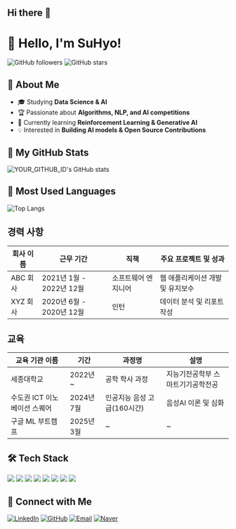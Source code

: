 ## Hi there 👋

<!--
**KimSooHyo/KimSooHyo** is a ✨ _special_ ✨ repository because its `README.md` (this file) appears on your GitHub profile.

Here are some ideas to get you started:

- 🔭 I’m currently working on ...
- 🌱 I’m currently learning ...
- 👯 I’m looking to collaborate on ...
- 🤔 I’m looking for help with ...
- 💬 Ask me about ...
- 📫 How to reach me: ...
- 😄 Pronouns: ...
- ⚡ Fun fact: ...
-->

# 👋 Hello, I'm SuHyo!

![GitHub followers](https://img.shields.io/github/followers/KimSooHyo?style=social)
![GitHub stars](https://img.shields.io/github/stars/KimSooHyo?style=social)

## 🚀 About Me
- 🎓 Studying **Data Science & AI**
- 🏆 Passionate about **Algorithms, NLP, and AI competitions**
- 🌱 Currently learning **Reinforcement Learning & Generative AI**
- 💡 Interested in **Building AI models & Open Source Contributions**

## 📌 My GitHub Stats
![YOUR_GITHUB_ID's GitHub stats](https://github-readme-stats.vercel.app/api?username=KimSooHyo&show_icons=true&theme=tokyonight)

## 📂 Most Used Languages
![Top Langs](https://github-readme-stats.vercel.app/api/top-langs/?username=KimSooHyo&layout=compact&theme=radical)


## 경력 사항

| 회사 이름    | 근무 기간          | 직책               | 주요 프로젝트 및 성과        |
|---------------|--------------------|--------------------|-----------------------------|
| ABC 회사     | 2021년 1월 - 2022년 12월 | 소프트웨어 엔지니어 | 웹 애플리케이션 개발 및 유지보수 |
| XYZ 회사     | 2020년 6월 - 2020년 12월 | 인턴               | 데이터 분석 및 리포트 작성  |

## 교육

| 교육 기관 이름 | 기간 | 과정명                   | 설명                   |
|----------------|-----------|--------------------------|------------------------|
| 세종대학교     | 2022년 ~   | 공학 학사 과정 | 지능기전공학부 스마트기기공학전공 |
|  수도권 ICT 이노베이션 스퀘어  | 2024년 7월    | 인공지능 음성 고급(160시간)      | 음성AI 이론 및 심화    |
| 구글 ML 부트캠프 | 2025년 3월 | ~ | ~ |


## 🛠️ Tech Stack
<p align="left">
  <img src="https://img.shields.io/badge/Python-3776AB?style=for-the-badge&logo=python&logoColor=white"/>
  <img src="https://img.shields.io/badge/PyTorch-EE4C2C?style=for-the-badge&logo=pytorch&logoColor=white"/>
  <img src="https://img.shields.io/badge/TensorFlow-FF6F00?style=for-the-badge&logo=tensorflow&logoColor=white"/>
  <img src="https://img.shields.io/badge/C-A8B9CC?style=flat-square&logo=C&logoColor=white"/>
  <img src="https://img.shields.io/badge/GitHub-181717?style=for-the-badge&logo=github&logoColor=white"/>
  <img src="https://img.shields.io/badge/Google Colab-F9AB00?style=flat-square&logo=Google Colab&logoColor=white"/>
  <img src="https://img.shields.io/badge/Visual Studio-5C2D91?style=flat-square&logo=Visual Studio&logoColor=white"/>
  <img src="https://img.shields.io/badge/Visual Studio Code-007ACC?style=flat-square&logo=Visual Studio Code&logoColor=white"/>
</p>

## 🔗 Connect with Me
[![LinkedIn](https://img.shields.io/badge/LinkedIn-0077B5?style=for-the-badge&logo=linkedin&logoColor=white)](https://www.linkedin.com/in/YOUR_LINKEDIN)
[![GitHub](https://img.shields.io/badge/GitHub-181717?style=for-the-badge&logo=github&logoColor=white)](https://github.com/KimSooHyo)
[![Email](https://img.shields.io/badge/Email-D14836?style=for-the-badge&logo=gmail&logoColor=white)](mailto:soohyo0531@gmail.com)
[![Naver](https://upload.wikimedia.org/wikipedia/commons/thumb/5/5e/Naver_logo.svg/1200px-Naver_logo.svg.png)](mailto:s2jkus@naver.com)

